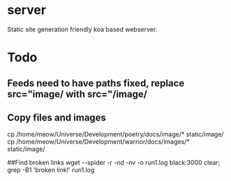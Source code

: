 # server
Static site generation friendly koa based webserver.


# Todo

## Feeds need to have paths fixed, replace src=\"image/ with src=\"/image/

## Copy files and images
cp /home/meow/Universe/Development/poetry/docs/image/* static/image/
cp /home/meow/Universe/Development/warrior/docs/images/* static/image/


##Find broken links
wget --spider -r -nd -nv -o run1.log black:3000
clear; grep -B1 'broken link!' run1.log
